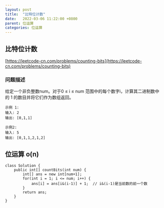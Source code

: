 ```yaml
---
layout: post
title:  "比特位计数"
date:   2022-03-06 11:22:00 +0800
parent: 位运算
categories: 位运算
---
```

## 比特位计数
[https://leetcode-cn.com/problems/counting-bits](https://leetcode-cn.com/problems/counting-bits)

### 问题描述
给定一个非负整数num。对于0 ≤ i ≤ num 范围中的每个数字i，计算其二进制数中的 1 的数目并将它们作为数组返回。
```
示例 1:
输入: 2
输出: [0,1,1]

示例2:
输入: 5
输出: [0,1,1,2,1,2]
```

## 位运算 o(n)
```
class Solution {
    public int[] countBits(int num) {
        int[] ans = new int[num+1];
        for(int i = 1; i <= num; i++) {
            ans[i] = ans[i&(i-1)] + 1;  // i&(i-1)是当前数的前一个数
        }
        return ans;
    }
}
```